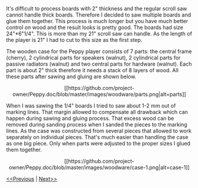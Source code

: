 It's difficult to process boards with 2" thickness and the regular scroll saw cannot handle thick boards. Therefore I decided to saw multiple boards and glue them together. This process is much longer but you have much better control on wood and the result looks is pretty good. The boards had size 24"*6"1/4". This is more than my 21" scroll saw can handle. As the length of the player is 21" I had to cut to this size as the first step.

The wooden case for the Peppy player consists of 7 parts: the central frame (cherry), 2 cylindrical parts for speakers (walnut), 2 cylindrical parts for passive radiators (walnut) and two central parts for hardware (walnut). Each part is about 2" thick therefore it needs a stack of 8 layers of wood. All these parts after sawing and gluing are shown below.

<p align="center">
[[https://github.com/project-owner/Peppy.doc/blob/master/images/woodware/parts.png|alt=parts]]
</p>

When I was sawing the 1/4" boards I tried to saw about 1-2 mm out of marking lines. That margin allowed to compensate all drawback which can happen during sawing and gluing process. That excess wood can be removed during sanding process when I sanded the pieces to the marking lines. As the case was constructed from several pieces that allowed to work separately on individual pieces. That's much easier than handling the case as one big piece. Only when parts were adjusted to the proper sizes I glued them together.

<p align="center">
[[https://github.com/project-owner/Peppy.doc/blob/master/images/woodware/case-1.png|alt=case-1]]
</p>

[<<Previous](https://github.com/project-owner/Peppy.doc/wiki/Design) | [Next>>](https://github.com/project-owner/Peppy.doc/wiki/Gluing)